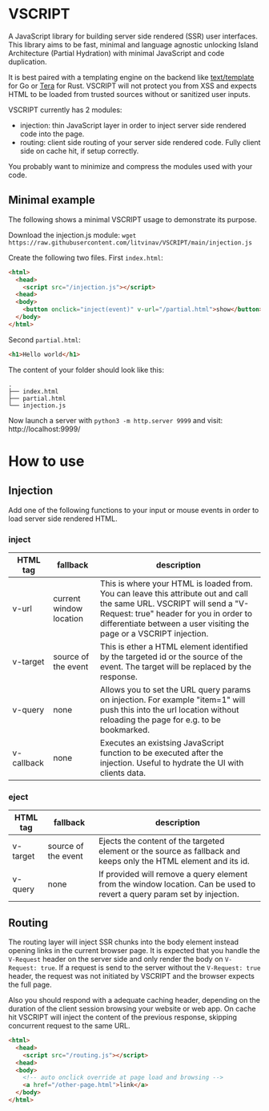 # VSCRIPT

A JavaScript library for building server side rendered (SSR) user interfaces. This library aims to be fast, minimal and language agnostic unlocking Island Architecture (Partial Hydration) with minimal JavaScript and code duplication.

It is best paired with a templating engine on the backend like [text/template](https://pkg.go.dev/text/template) for Go or [Tera](https://tera.netlify.app/docs/) for Rust. VSCRIPT will not protect you from XSS and expects HTML to be loaded from trusted sources without or sanitized user inputs.

VSCRIPT currently has 2 modules:
- injection: thin JavaScript layer in order to inject server side rendered code into the page.
- routing: client side routing of your server side rendered code. Fully client side on cache hit, if setup correctly.

You probably want to minimize and compress the modules used with your code.

## Minimal example

The following shows a minimal VSCRIPT usage to demonstrate its purpose.

Download the injection.js module: `wget https://raw.githubusercontent.com/litvinav/VSCRIPT/main/injection.js`

Create the following two files. First `index.html`:
```html
<html>
  <head>
    <script src="/injection.js"></script>
  <head>
  <body>
    <button onclick="inject(event)" v-url="/partial.html">show</button>
  </body>
</html>
```

Second `partial.html`:
```html
<h1>Hello world</h1>
```

The content of your folder should look like this:
```
.
├── index.html
├── partial.html
└── injection.js
```

Now launch a server with `python3 -m http.server 9999` and visit: http://localhost:9999/

# How to use

## Injection

Add one of the following functions to your input or mouse events in order to load server side rendered HTML.

### inject

|HTML tag|fallback|description|
|---|---|---------|
|v-url| current window location | This is where your HTML is loaded from. You can leave this attribute out and call the same URL. VSCRIPT will send a "V-Request: true" header for you in order to differentiate between a user visiting the page or a VSCRIPT injection. |
|v-target| source of the event | This is ether a HTML element identified by the targeted id or the source of the event. The target will be replaced by the response.  |
|v-query| none | Allows you to set the URL query params on injection. For example "item=1" will push this into the url location without reloading the page for e.g. to be bookmarked. |
|v-callback| none | Executes an existsing JavaScript function to be executed after the injection. Useful to hydrate the UI with clients data. |

### eject

|HTML tag|fallback|description|
|---|---|---|
|v-target| source of the event | Ejects the content of the targeted element or the source as fallback and keeps only the HTML element and its id. |
|v-query| none | If provided will remove a query element from the window location. Can be used to revert a query param set by injection. |

## Routing

The routing layer will inject SSR chunks into the body element instead opening links in the current browser page.
It is expected that you handle the `V-Request` header on the server side and only render the body on `V-Request: true`.
If a request is send to the server without the `V-Request: true` header, the request was not initiated by VSCRIPT and the browser expects the full page.

Also you should respond with a adequate caching header, depending on the duration of the client session browsing your website or web app. On cache hit VSCRIPT will inject the content of the previous response, skipping concurrent request to the same URL. 

```html
<html>
  <head>
    <script src="/routing.js"></script>
  <head>
  <body>
    <!-- auto onclick override at page load and browsing -->
    <a href="/other-page.html">link</a>
  </body>
</html>
```
